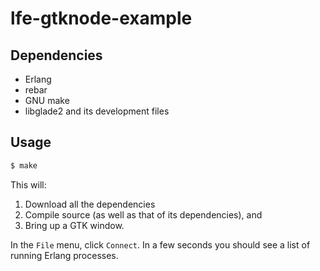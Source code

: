 # lfe-gtknode-example


## Dependencies

* Erlang
* rebar
* GNU make
* libglade2 and its development files


## Usage

```bash
$ make
```

This will:

1. Download all the dependencies
1. Compile source (as well as that of its dependencies), and
1. Bring up a GTK window.

In the ``File`` menu, click ``Connect``. In a few seconds you should see a list of running Erlang processes.
